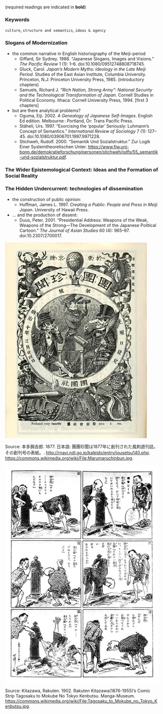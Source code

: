 (required readings are indicated in **bold**)


### Keywords
`culture`, `structure and semantics`, `ideas & agency`

### Slogans of Modernization
* the common narrative in English historiography of the Meiji-period
  * Giffard, Sir Sydney. 1988. “Japanese Slogans, Images and Visions.” *The Pacific Review* 1 (1): 1–6. doi:10.1080/09512748808718745.
  * Gluck, Carol. *Japan’s Modern Myths: Ideology in the Late Meiji Period*. Studies of the East Asian Institute, Columbia University. Princeton, N.J: Princeton University Press, 1985. (introductory chapters)
  * Samuels, Richard J. *“Rich Nation, Strong Army”: National Security and the Technological Transformation of Japan*. Cornell Studies in Political Economy. Ithaca: Cornell University Press, 1994. [first 3 chapters]
* but are there analytical problems?
  * Oguma, Eiji. 2002. *A Genealogy of Japanese Self-Images*. English Ed edition. Melbourne : Portland, Or: Trans Pacific Press.
  * Stäheli, Urs. 1997. “Exorcising the ‘popular’ Seriously: Luhmann’s Concept of Semantics.” *International Review of Sociology* 7 (1): 127–45. doi:10.1080/03906701.1997.9971228.
  * Stichweh, Rudolf. 2000. “Semantik Und Sozialstruktur.” Zur Logik Einer Systemtheoretischen Unter. https://www.fiw.uni-bonn.de/demokratieforschung/personen/stichweh/pdfs/55_semantik-und-sozialstruktur.pdf.

### The Wider Epistemological Context: Ideas and the Formation of Social Reality

### The Hidden Undercurrent: technologies of dissemination
* the construction of public opinion:
  * Huffman, James L. 1997. *Creating a Public: People and Press in Meiji Japan*. University of Hawaii Press.
* ... and the production of dissent:
  * Duus, Peter. 2001. “Presidential Address: Weapons of the Weak, Weapons of the Strong—The Development of the Japanese Political Cartoon.” *The Journal of Asian Studies* 60 (4): 965–97. doi:10.2307/2700017.
  
![Marumaru chinbun cover page](/img_Marumaruchinbun.jpg)

Source: 本多錦吉郎. 1877. 日本語: 團團珍聞は1877年に創刊された風刺週刊誌。その創刊号の表紙。. http://rnavi.ndl.go.jp/kaleido/entry/jousetsu140.php. https://commons.wikimedia.org/wiki/File:Marumaruchinbun.jpg.

!["Tagosaku to Mokube No Tokyo Kenbutsu"](/imgTagosaku_to_Mokube_no_Tokyo_Kenbutsu.jpg)

Source: Kitazawa, Rakuten. 1902. Rakuten Kitazawa(1876-1955)’s Comic Strip Tagosaku to Mokube No Tokyo Kenbutsu. Manga-Museum. https://commons.wikimedia.org/wiki/File:Tagosaku_to_Mokube_no_Tokyo_Kenbutsu.jpg.
